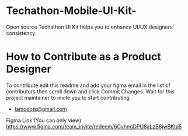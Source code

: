 # Techathon-Mobile-UI-Kit-
Open source Techathon UI Kit helps you to enhance UI/UX designers' consistency.

# How to Contribute as a Product Designer
To contribute edit this readme and add your figma email in the list of contributors then scroll down and click Commit Changes.
Wait for this project maintainer to invite you to start contributing

- lamodots@gmail.com

Figma Link (You can only view) 
https://www.figma.com/team_invite/redeem/6CvhngDPU8aLzB8jwBKta5
